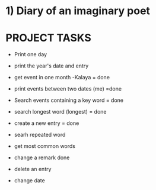 # 1) Diary of an imaginary poet

# PROJECT TASKS
- Print one day

- print the year's date and entry

- get event in one month -Kalaya = done
- print events between two dates (me) =done

- Search events containing a key word = done

- search longest word (longest) = done

- create a new entry = done
- searh repeated word
- get most common words
- change a remark done
- delete an entry
- change date



